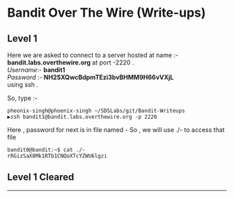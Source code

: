 # Bandit Over The Wire (Write-ups)

## Level 1 

Here we are asked to connect to a server hosted at name :- **bandit.labs.overthewire.org** at port -2220 .</br>
_Username_:- **bandit1** </br>
_Password_ :- **NH2SXQwcBdpmTEzi3bvBHMM9H66vVXjL**
</br>
using ssh .

So, type :- </br>
```console
pheonix-singh@phoenix-singh ~/SDSLabs/git/Bandit-Writeups   
▶ssh bandit1@bandit.labs.overthewire.org -p 2220
```
Here , password for next is in file named -
So , we will use ./- to access that file
```console
bandit0@bandit:~$ cat ./-
rRGizSaX8Mk1RTb1CNQoXTcYZWU6lgzi

```

## Level 1 Cleared
---